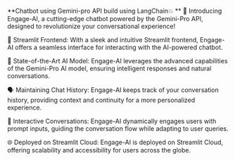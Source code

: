 
**Chatbot using Gemini-pro API build using LangChain💥
**
🚀 Introducing Engage-AI, a cutting-edge chatbot powered by the Gemini-Pro API, designed to revolutionize your conversational experience!

🎨 Streamlit Frontend: With a sleek and intuitive Streamlit frontend, Engage-AI offers a seamless interface for interacting with the AI-powered chatbot.

🔮 State-of-the-Art AI Model: Engage-AI leverages the advanced capabilities of the Gemini-Pro AI model, ensuring intelligent responses and natural conversations.

🗣️ Maintaining Chat History: Engage-AI keeps track of your conversation history, providing context and continuity for a more personalized experience.

💬 Interactive Conversations: Engage-AI dynamically engages users with prompt inputs, guiding the conversation flow while adapting to user queries.

🌐 Deployed on Streamlit Cloud: Engage-AI is deployed on Streamlit Cloud, offering scalability and accessibility for users across the globe.
